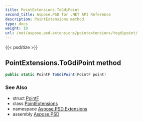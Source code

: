 ```yaml
---
title: PointExtensions.ToGdiPoint
second_title: Aspose.PSD for .NET API Reference
description: PointExtensions method. 
type: docs
weight: 10
url: /net/aspose.psd.extensions/pointextensions/togdipoint/
---
```

{{< psd/tize >}}
## PointExtensions.ToGdiPoint method

```csharp
public static PointF ToGdiPoint(PointF point)
```

### See Also

* struct [PointF](../../../aspose.psd/pointf/)
* class [PointExtensions](../)
* namespace [Aspose.PSD.Extensions](../../pointextensions/)
* assembly [Aspose.PSD](../../../)


